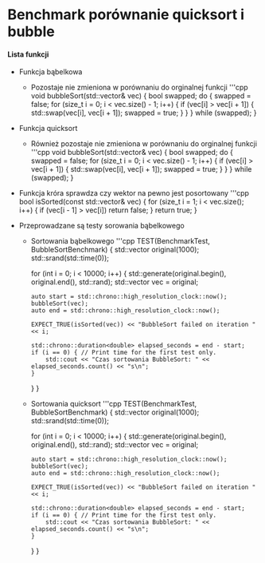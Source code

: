 # Benchmark porównanie quicksort i bubble
#### Lista funkcji 
                
+ Funkcja bąbelkowa
    + Pozostaje nie zmieniona w porównaniu do orginalnej funkcji
    '''cpp
  void bubbleSort(std::vector<int>& vec) {
    bool swapped;
    do {
        swapped = false;
        for (size_t i = 0; i < vec.size() - 1; i++) {
            if (vec[i] > vec[i + 1]) {
                std::swap(vec[i], vec[i + 1]);
                swapped = true;
            }
        }
    } while (swapped);
}
+ Funkcja quicksort
    + Również pozostaje nie zmieniona w porównaniu do orginalnej funkcji
      '''cpp
  void bubbleSort(std::vector<int>& vec) {
    bool swapped;
    do {
        swapped = false;
        for (size_t i = 0; i < vec.size() - 1; i++) {
            if (vec[i] > vec[i + 1]) {
                std::swap(vec[i], vec[i + 1]);
                swapped = true;
            }
        }
    } while (swapped);
}
+ Funkcja króra sprawdza czy wektor na pewno jest posortowany
  '''cpp
  bool isSorted(const std::vector<int>& vec) {
      for (size_t i = 1; i < vec.size(); i++) {
          if (vec[i - 1] > vec[i]) return false;
      }
      return true;
  }

+ Przeprowadzane są testy sorowania bąbelkowego
  + Sortowania bąbelkowego
  '''cpp
  TEST(BenchmarkTest, BubbleSortBenchmark) {
    std::vector<int> original(1000);
    std::srand(std::time(0));

    for (int i = 0; i < 10000; i++) {
        std::generate(original.begin(), original.end(), std::rand);
        std::vector<int> vec = original;

        auto start = std::chrono::high_resolution_clock::now();
        bubbleSort(vec);
        auto end = std::chrono::high_resolution_clock::now();

        EXPECT_TRUE(isSorted(vec)) << "BubbleSort failed on iteration " << i;

        std::chrono::duration<double> elapsed_seconds = end - start;
        if (i == 0) { // Print time for the first test only.
            std::cout << "Czas sortowania BubbleSort: " << elapsed_seconds.count() << "s\n";
        }
    }
}
  + Sortowania quicksort
  '''cpp
  TEST(BenchmarkTest, BubbleSortBenchmark) {
    std::vector<int> original(1000);
    std::srand(std::time(0));

    for (int i = 0; i < 10000; i++) {
        std::generate(original.begin(), original.end(), std::rand);
        std::vector<int> vec = original;

        auto start = std::chrono::high_resolution_clock::now();
        bubbleSort(vec);
        auto end = std::chrono::high_resolution_clock::now();

        EXPECT_TRUE(isSorted(vec)) << "BubbleSort failed on iteration " << i;

        std::chrono::duration<double> elapsed_seconds = end - start;
        if (i == 0) { // Print time for the first test only.
            std::cout << "Czas sortowania BubbleSort: " << elapsed_seconds.count() << "s\n";
        }
    }
}
